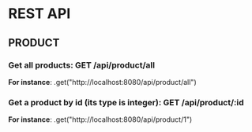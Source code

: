 # REST API

## **PRODUCT**

### Get all products: **GET** /api/product/all
**For instance**: .get("http://localhost:8080/api/product/all")

### Get a product by id (its type is integer): **GET** /api/product/:id 
**For instance**: .get("http://localhost:8080/api/product/1")